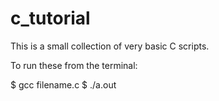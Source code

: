 c_tutorial
==========

This is a small collection of very basic C scripts. 

To run these from the terminal:

$ gcc filename.c
$ ./a.out
